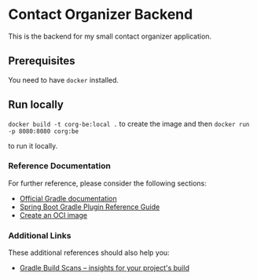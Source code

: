 # Contact Organizer Backend

This is the backend for my small contact organizer application.

## Prerequisites

You need to have `docker` installed.

## Run locally

`docker build -t corg-be:local .` 
to create the image and then
`docker run -p 8080:8080 corg:be`

to run it locally.


### Reference Documentation

For further reference, please consider the following sections:

* [Official Gradle documentation](https://docs.gradle.org)
* [Spring Boot Gradle Plugin Reference Guide](https://docs.spring.io/spring-boot/docs/2.4.4/gradle-plugin/reference/html/)
* [Create an OCI image](https://docs.spring.io/spring-boot/docs/2.4.4/gradle-plugin/reference/html/#build-image)

### Additional Links

These additional references should also help you:

* [Gradle Build Scans – insights for your project's build](https://scans.gradle.com#gradle)

